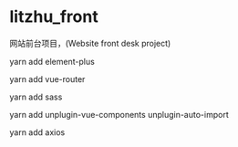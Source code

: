 # litzhu_front
网站前台项目，(Website front desk project)





<!-- 下载element-plus -->

yarn add element-plus

<!-- 下载 路由 -->

yarn add vue-router

<!-- 下载sass -->

yarn add sass

<!-- 下载 element-puls 作用：自动导入 -->

yarn add unplugin-vue-components unplugin-auto-import

<!-- 下载axios -->

yarn add axios

